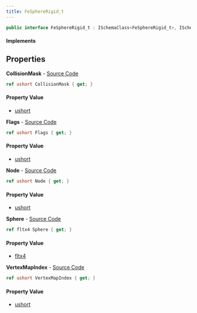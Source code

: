 ```yaml
---
title: FeSphereRigid_t
---
```


```csharp
public interface FeSphereRigid_t : ISchemaClass<FeSphereRigid_t>, ISchemaField, ISchemaClass, INativeHandle
```

#### Implements

## Properties

**CollisionMask** - [Source Code](https://github.com/swiftly-solution/swiftlys2/blob/master/managed/src/SwiftlyS2.Generated/Schemas/Interfaces/FeSphereRigid_t.cs#L20)

```csharp
ref ushort CollisionMask { get; }
```

#### Property Value

- [ushort](https://learn.microsoft.com/dotnet/api/system.uint16)

**Flags** - [Source Code](https://github.com/swiftly-solution/swiftlys2/blob/master/managed/src/SwiftlyS2.Generated/Schemas/Interfaces/FeSphereRigid_t.cs#L24)

```csharp
ref ushort Flags { get; }
```

#### Property Value

- [ushort](https://learn.microsoft.com/dotnet/api/system.uint16)

**Node** - [Source Code](https://github.com/swiftly-solution/swiftlys2/blob/master/managed/src/SwiftlyS2.Generated/Schemas/Interfaces/FeSphereRigid_t.cs#L18)

```csharp
ref ushort Node { get; }
```

#### Property Value

- [ushort](https://learn.microsoft.com/dotnet/api/system.uint16)

**Sphere** - [Source Code](https://github.com/swiftly-solution/swiftlys2/blob/master/managed/src/SwiftlyS2.Generated/Schemas/Interfaces/FeSphereRigid_t.cs#L16)

```csharp
ref fltx4 Sphere { get; }
```

#### Property Value

- [fltx4](/docs/api/shared/natives/fltx4)

**VertexMapIndex** - [Source Code](https://github.com/swiftly-solution/swiftlys2/blob/master/managed/src/SwiftlyS2.Generated/Schemas/Interfaces/FeSphereRigid_t.cs#L22)

```csharp
ref ushort VertexMapIndex { get; }
```

#### Property Value

- [ushort](https://learn.microsoft.com/dotnet/api/system.uint16)

